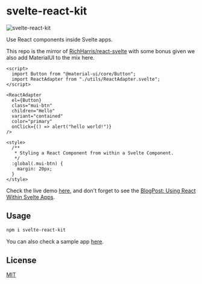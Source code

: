 # svelte-react-kit

![svelte-react-kit](https://github.com/jpinho/svelte-react-sample-app/blob/main/docs/svelte.png)

Use React components inside Svelte apps.

This repo is the mirror of [RichHarris/react-svelte](https://github.com/Rich-Harris/react-svelte/blob/master/README.md) with some bonus given we also add MaterialUI to the mix here.

```svelte
<script>
  import Button from "@material-ui/core/Button";
  import ReactAdapter from "./utils/ReactAdapter.svelte";
</script>

<ReactAdapter
  el={Button}
  class="mui-btn"
  children="Hello"
  variant="contained"
  color="primary"
  onClick={() => alert("hello world!")}
/>

<style>
  /**
   * Styling a React Component from within a Svelte Component.
   */
  :global(.mui-btn) {
    margin: 20px;
  }
</style>
```

Check the live demo [here](https://svelte-react.surge.sh), and don't forget to see the [BlogPost: Using React Within Svelte Apps](https://jpepinho.medium.com/using-react-within-your-svelte-applications-3b1f2a75aefc).

## Usage

```bash
npm i svelte-react-kit
```

You can also check a sample app [here](https://github.com/jpinho/svelte-react-sample-app).

## License

[MIT](LICENSE)
